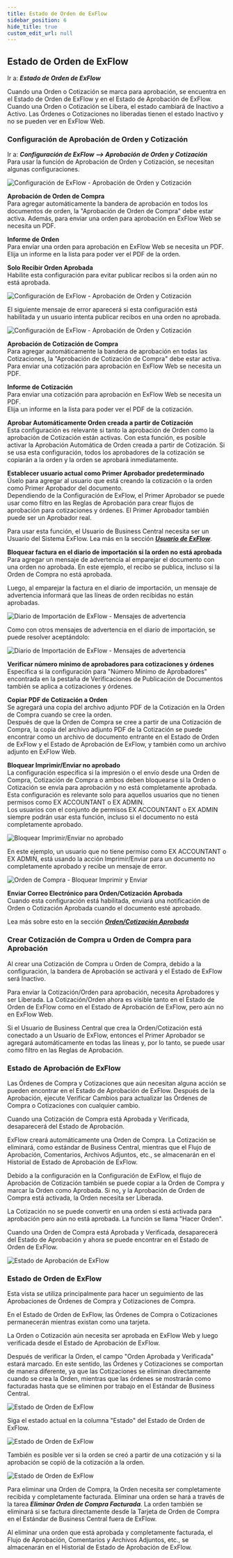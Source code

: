 ```yaml
---
title: Estado de Orden de ExFlow
sidebar_position: 6
hide_title: true
custom_edit_url: null
---
```

## Estado de Orden de ExFlow

Ir a: ***Estado de Orden de ExFlow***

Cuando una Orden o Cotización se marca para aprobación, se encuentra en el Estado de Orden de ExFlow y en el Estado de Aprobación de ExFlow. Cuando una Orden o Cotización se Libera, el estado cambiará de Inactivo a Activo. Las Órdenes o Cotizaciones no liberadas tienen el estado Inactivo y no se pueden ver en ExFlow Web.

### Configuración de Aprobación de Orden y Cotización

Ir a: ***Configuración de ExFlow \--\> Aprobación de Orden y Cotización***<br/>
Para usar la función de Aprobación de Orden y Cotización, se necesitan algunas configuraciones.

![Configuración de ExFlow - Aprobación de Orden y Cotización](@site/static/img/media/exflow-setup-order-and-quote-approval-001.png)

**Aprobación de Orden de Compra**<br/>
Para agregar automáticamente la bandera de aprobación en todos los documentos de orden, la "Aprobación de Orden de Compra" debe estar activa. Además, para enviar una orden para aprobación en ExFlow Web se necesita un PDF.

**Informe de Orden**<br/>
Para enviar una orden para aprobación en ExFlow Web se necesita un PDF.<br/>
Elija un informe en la lista para poder ver el PDF de la orden.

**Solo Recibir Orden Aprobada** <br/>
Habilite esta configuración para evitar publicar recibos si la orden aún no está aprobada.

![Configuración de ExFlow - Aprobación de Orden y Cotización](@site/static/img/media/exflow-setup-order-and-quote-approval-003.png)

El siguiente mensaje de error aparecerá si esta configuración está habilitada y un usuario intenta publicar recibos en una orden no aprobada.

![Configuración de ExFlow - Aprobación de Orden y Cotización](@site/static/img/media/unapproved-order-card-only-receive-approved-order-error-message-001.png)

**Aprobación de Cotización de Compra**<br/>
Para agregar automáticamente la bandera de aprobación en todas las Cotizaciones, la "Aprobación de Cotización de Compra" debe estar activa.<br/>
Para enviar una cotización para aprobación en ExFlow Web se necesita un PDF.

**Informe de Cotización**<br/>
Para enviar una cotización para aprobación en ExFlow Web se necesita un PDF.<br/>
Elija un informe en la lista para poder ver el PDF de la cotización.

**Aprobar Automáticamente Orden creada a partir de Cotización**<br/>
Esta configuración es relevante si tanto la aprobación de Orden como la aprobación de Cotización están activas. Con esta función, es posible activar la Aprobación Automática de Orden creada a partir de Cotización. Si se usa esta configuración, todos los aprobadores de la cotización se copiarán a la orden y la orden se aprobará inmediatamente.

**Establecer usuario actual como Primer Aprobador predeterminado**<br/>
Úselo para agregar al usuario que está creando la cotización o la orden como Primer Aprobador del documento.<br/>
Dependiendo de la Configuración de ExFlow, el Primer Aprobador se puede usar como filtro en las Reglas de Aprobación para crear flujos de aprobación para cotizaciones y órdenes. El Primer Aprobador también puede ser un Aprobador real.

Para usar esta función, el Usuario de Business Central necesita ser un Usuario del Sistema ExFlow. Lea más en la sección [***Usuario de ExFlow***](https://docs.signupsoftware.com/business-central/docs/user-manual/business-functionality/exflow-user).

**Bloquear factura en el diario de importación si la orden no está aprobada**<br/>
Para agregar un mensaje de advertencia al emparejar el documento con una orden no aprobada. En este ejemplo, el recibo se publica, incluso si la Orden de Compra no está aprobada.

Luego, al emparejar la factura en el diario de importación, un mensaje de advertencia informará que las líneas de orden recibidas no están aprobadas.

![Diario de Importación de ExFlow - Mensajes de advertencia](@site/static/img/media/image286.png)

Como con otros mensajes de advertencia en el diario de importación, se puede resolver aceptándolo:

![Diario de Importación de ExFlow - Mensajes de advertencia](@site/static/img/media/image287.png)

**Verificar número mínimo de aprobadores para cotizaciones y órdenes**<br/>
Especifica si la configuración para "Número Mínimo de Aprobadores" encontrada en la pestaña de Verificaciones de Publicación de Documentos también se aplica a cotizaciones y órdenes.

**Copiar PDF de Cotización a Orden**<br/>
Se agregará una copia del archivo adjunto PDF de la Cotización en la Orden de Compra cuando se cree la orden.<br/>
Después de que la Orden de Compra se cree a partir de una Cotización de Compra, la copia del archivo adjunto PDF de la Cotización se puede encontrar como un archivo de documento entrante en el Estado de Orden de ExFlow y el Estado de Aprobación de ExFlow, y también como un archivo adjunto en ExFlow Web.

**Bloquear Imprimir/Enviar no aprobado**<br/>
La configuración especifica si la impresión o el envío desde una Orden de Compra, Cotización de Compra o ambos deben bloquearse si la Orden o Cotización se envía para aprobación y no está completamente aprobada.
Esta configuración es relevante solo para aquellos usuarios que no tienen permisos como EX ACCOUNTANT o EX ADMIN.<br/>
Los usuarios con el conjunto de permisos EX ACCOUNTANT o EX ADMIN siempre podrán usar esta función, incluso si el documento no está completamente aprobado.

![Bloquear Imprimir/Enviar no aprobado](@site/static/img/media/exflow-setup-order-and-quote-approval-002.png)

En este ejemplo, un usuario que no tiene permiso como EX ACCOUNTANT o EX ADMIN, está usando la acción Imprimir/Enviar para un documento no completamente aprobado y recibe un mensaje de error.

![Orden de Compra - Bloquear Imprimir y Enviar](@site/static/img/media/purchase-order-001.png)

**Enviar Correo Electrónico para Orden/Cotización Aprobada** <br/>
Cuando esta configuración está habilitada, enviará una notificación de Orden o Cotización Aprobada cuando el documento esté aprobado.

Lea más sobre esto en la sección [***Orden/Cotización Aprobada***](https://docs.signupsoftware.com/business-central/docs/user-manual/approval-workflow/email-reminders#approved-orderquote)

### Crear Cotización de Compra u Orden de Compra para Aprobación

Al crear una Cotización de Compra u Orden de Compra, debido a la configuración, la bandera de Aprobación se activará y el Estado de ExFlow será Inactivo.

Para enviar la Cotización/Orden para aprobación, necesita Aprobadores y ser Liberada. La Cotización/Orden ahora es visible tanto en el Estado de Orden de ExFlow como en el Estado de Aprobación de ExFlow, pero aún no en ExFlow Web.

Si el Usuario de Business Central que crea la Orden/Cotización está conectado a un Usuario de ExFlow, entonces el Primer Aprobador se agregará automáticamente en todas las líneas y, por lo tanto, se puede usar como filtro en las Reglas de Aprobación.

### Estado de Aprobación de ExFlow

Las Órdenes de Compra y Cotizaciones que aún necesitan alguna acción se pueden encontrar en el Estado de Aprobación de ExFlow. Después de la Aprobación, ejecute Verificar Cambios para actualizar las Órdenes de Compra o Cotizaciones con cualquier cambio.

Cuando una Cotización de Compra está Aprobada y Verificada, desaparecerá del Estado de Aprobación.

ExFlow creará automáticamente una Orden de Compra. La Cotización se eliminará, como estándar de Business Central, mientras que el Flujo de Aprobación, Comentarios, Archivos Adjuntos, etc., se almacenarán en el Historial de Estado de Aprobación de ExFlow.

Debido a la configuración en la Configuración de ExFlow, el flujo de Aprobación de Cotización también se puede copiar a la Orden de Compra y marcar la Orden como Aprobada. Si no, y la Aprobación de Orden de Compra está activada, la Orden necesita ser Liberada.

La Cotización no se puede convertir en una orden si está activada para aprobación pero aún no está aprobada. La función se llama "Hacer Orden".

Cuando una Orden de Compra está Aprobada y Verificada, desaparecerá del Estado de Aprobación y ahora se puede encontrar en el Estado de Orden de ExFlow.

![Estado de Aprobación de ExFlow](@site/static/img/media/image288.png)

### Estado de Orden de ExFlow

Esta vista se utiliza principalmente para hacer un seguimiento de las Aprobaciones de Órdenes de Compra y Cotizaciones de Compra.

En el Estado de Orden de ExFlow, las Órdenes de Compra o Cotizaciones permanecerán mientras existan como una tarjeta.

La Orden o Cotización aún necesita ser aprobada en ExFlow Web y luego verificada desde el Estado de Aprobación de ExFlow.

Después de verificar la Orden, el campo "Orden Aprobada y Verificada" estará marcado. En este sentido, las Órdenes y Cotizaciones se comportan de manera diferente, ya que las Cotizaciones se eliminan directamente cuando se crea la Orden, mientras que las órdenes se mostrarán como facturadas hasta que se eliminen por trabajo en el Estándar de Business Central.

![Estado de Orden de ExFlow](@site/static/img/media/image289.png)

Siga el estado actual en la columna "Estado" del Estado de Orden de ExFlow.

![Estado de Orden de ExFlow](@site/static/img/media/image290.png)

También es posible ver si la orden se creó a partir de una cotización y si la aprobación se copió de la cotización a la orden.

![Estado de Orden de ExFlow](@site/static/img/media/image291.png)

Para eliminar una Orden de Compra, la Orden necesita ser completamente recibida y completamente facturada. Eliminar una orden se hará a través de la tarea ***Eliminar Orden de Compra Facturada***. La orden también se eliminará si se factura directamente desde la Tarjeta de Orden de Compra en el Estándar de Business Central fuera de ExFlow.

Al eliminar una orden que está aprobada y completamente facturada, el Flujo de Aprobación, Comentarios y Archivos Adjuntos, etc., se almacenarán en el Historial de Estado de Aprobación de ExFlow.